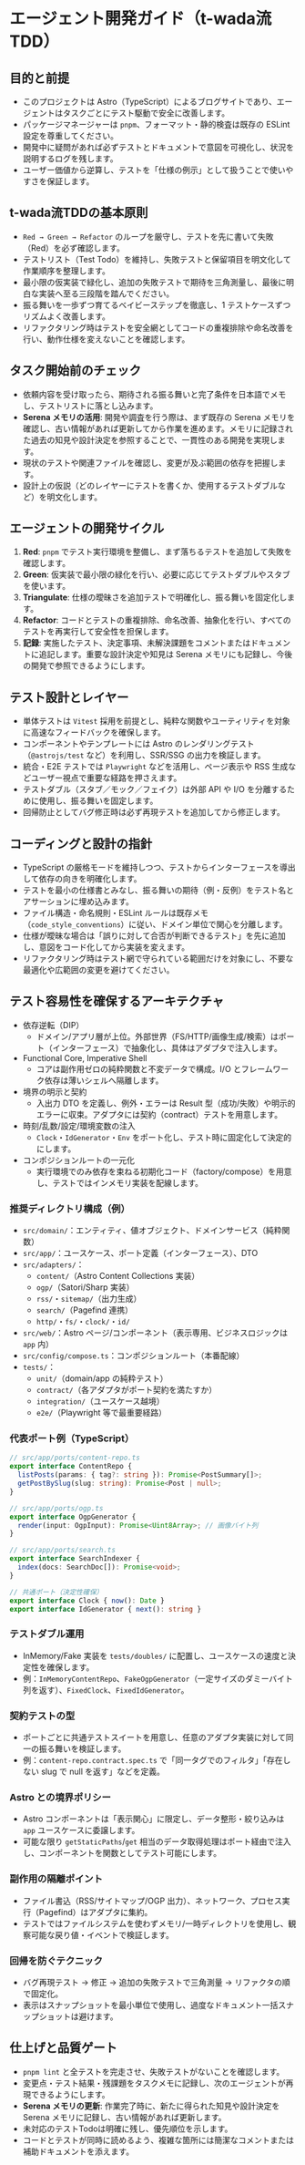 # エージェント開発ガイド（t-wada流TDD）

## 目的と前提
- このプロジェクトは Astro（TypeScript）によるブログサイトであり、エージェントはタスクごとにテスト駆動で安全に改善します。
- パッケージマネージャーは `pnpm`、フォーマット・静的検査は既存の ESLint 設定を尊重してください。
- 開発中に疑問があれば必ずテストとドキュメントで意図を可視化し、状況を説明するログを残します。
- ユーザー価値から逆算し、テストを「仕様の例示」として扱うことで使いやすさを保証します。

## t-wada流TDDの基本原則
- `Red → Green → Refactor` のループを厳守し、テストを先に書いて失敗（Red）を必ず確認します。
- テストリスト（Test Todo）を維持し、失敗テストと保留項目を明文化して作業順序を整理します。
- 最小限の仮実装で緑化し、追加の失敗テストで期待を三角測量し、最後に明白な実装へ至る三段階を踏んでください。
- 振る舞いを一歩ずつ育てるベイビーステップを徹底し、1 テストケースずつリズムよく改善します。
- リファクタリング時はテストを安全網としてコードの重複排除や命名改善を行い、動作仕様を変えないことを確認します。

## タスク開始前のチェック
- 依頼内容を受け取ったら、期待される振る舞いと完了条件を日本語でメモし、テストリストに落とし込みます。
- **Serena メモリの活用**: 開発や調査を行う際は、まず既存の Serena メモリを確認し、古い情報があれば更新してから作業を進めます。メモリに記録された過去の知見や設計決定を参照することで、一貫性のある開発を実現します。
- 現状のテストや関連ファイルを確認し、変更が及ぶ範囲の依存を把握します。
- 設計上の仮説（どのレイヤーにテストを書くか、使用するテストダブルなど）を明文化します。

## エージェントの開発サイクル
1. **Red**: `pnpm` でテスト実行環境を整備し、まず落ちるテストを追加して失敗を確認します。
2. **Green**: 仮実装で最小限の緑化を行い、必要に応じてテストダブルやスタブを使います。
3. **Triangulate**: 仕様の曖昧さを追加テストで明確化し、振る舞いを固定化します。
4. **Refactor**: コードとテストの重複排除、命名改善、抽象化を行い、すべてのテストを再実行して安全性を担保します。
5. **記録**: 実施したテスト、決定事項、未解決課題をコメントまたはドキュメントに追記します。重要な設計決定や知見は Serena メモリにも記録し、今後の開発で参照できるようにします。

## テスト設計とレイヤー
- 単体テストは `Vitest` 採用を前提とし、純粋な関数やユーティリティを対象に高速なフィードバックを確保します。
- コンポーネントやテンプレートには Astro のレンダリングテスト（`@astrojs/test` など）を利用し、SSR/SSG の出力を検証します。
- 統合・E2E テストでは `Playwright` などを活用し、ページ表示や RSS 生成などユーザー視点で重要な経路を押さえます。
- テストダブル（スタブ／モック／フェイク）は外部 API や I/O を分離するために使用し、振る舞いを固定します。
- 回帰防止としてバグ修正時は必ず再現テストを追加してから修正します。

## コーディングと設計の指針
- TypeScript の厳格モードを維持しつつ、テストからインターフェースを導出して依存の向きを明確化します。
- テストを最小の仕様書とみなし、振る舞いの期待（例・反例）をテスト名とアサーションに埋め込みます。
- ファイル構造・命名規則・ESLint ルールは既存メモ（`code_style_conventions`）に従い、ドメイン単位で関心を分離します。
- 仕様が曖昧な場合は「誤りに対して合否が判断できるテスト」を先に追加し、意図をコード化してから実装を変えます。
- リファクタリング時はテスト網で守られている範囲だけを対象にし、不要な最適化や広範囲の変更を避けてください。

## テスト容易性を確保するアーキテクチャ
- 依存逆転（DIP）
  - ドメイン/アプリ層が上位。外部世界（FS/HTTP/画像生成/検索）はポート（インターフェース）で抽象化し、具体はアダプタで注入します。
- Functional Core, Imperative Shell
  - コアは副作用ゼロの純粋関数と不変データで構成。I/O とフレームワーク依存は薄いシェルへ隔離します。
- 境界の明示と契約
  - 入出力 DTO を定義し、例外・エラーは Result 型（成功/失敗）や明示的エラーに収束。アダプタには契約（contract）テストを用意します。
- 時刻/乱数/設定/環境変数の注入
  - `Clock`・`IdGenerator`・`Env` をポート化し、テスト時に固定化して決定的にします。
- コンポジションルートの一元化
  - 実行環境でのみ依存を束ねる初期化コード（factory/compose）を用意し、テストではインメモリ実装を配線します。

### 推奨ディレクトリ構成（例）
- `src/domain/`：エンティティ、値オブジェクト、ドメインサービス（純粋関数）
- `src/app/`：ユースケース、ポート定義（インターフェース）、DTO
- `src/adapters/`：
  - `content/`（Astro Content Collections 実装）
  - `ogp/`（Satori/Sharp 実装）
  - `rss/`・`sitemap/`（出力生成）
  - `search/`（Pagefind 連携）
  - `http/`・`fs/`・`clock/`・`id/`
- `src/web/`：Astro ページ/コンポーネント（表示専用、ビジネスロジックは `app` 内）
- `src/config/compose.ts`：コンポジションルート（本番配線）
- `tests/`：
  - `unit/`（domain/app の純粋テスト）
  - `contract/`（各アダプタがポート契約を満たすか）
  - `integration/`（ユースケース越境）
  - `e2e/`（Playwright 等で最重要経路）

### 代表ポート例（TypeScript）
```ts
// src/app/ports/content-repo.ts
export interface ContentRepo {
  listPosts(params: { tag?: string }): Promise<PostSummary[]>;
  getPostBySlug(slug: string): Promise<Post | null>;
}

// src/app/ports/ogp.ts
export interface OgpGenerator {
  render(input: OgpInput): Promise<Uint8Array>; // 画像バイト列
}

// src/app/ports/search.ts
export interface SearchIndexer {
  index(docs: SearchDoc[]): Promise<void>;
}

// 共通ポート（決定性確保）
export interface Clock { now(): Date }
export interface IdGenerator { next(): string }
```

### テストダブル運用
- InMemory/Fake 実装を `tests/doubles/` に配置し、ユースケースの速度と決定性を確保します。
- 例：`InMemoryContentRepo`、`FakeOgpGenerator`（一定サイズのダミーバイト列を返す）、`FixedClock`、`FixedIdGenerator`。

### 契約テストの型
- ポートごとに共通テストスイートを用意し、任意のアダプタ実装に対して同一の振る舞いを検証します。
- 例：`content-repo.contract.spec.ts` で「同一タグでのフィルタ」「存在しない slug で null を返す」などを定義。

### Astro との境界ポリシー
- Astro コンポーネントは「表示関心」に限定し、データ整形・絞り込みは `app` ユースケースに委譲します。
- 可能な限り `getStaticPaths`/`get` 相当のデータ取得処理はポート経由で注入し、コンポーネントを関数としてテスト可能にします。

### 副作用の隔離ポイント
- ファイル書込（RSS/サイトマップ/OGP 出力）、ネットワーク、プロセス実行（Pagefind）はアダプタに集約。
- テストではファイルシステムを使わずメモリ/一時ディレクトリを使用し、観察可能な戻り値・イベントで検証します。

### 回帰を防ぐテクニック
- バグ再現テスト → 修正 → 追加の失敗テストで三角測量 → リファクタの順で固定化。
- 表示はスナップショットを最小単位で使用し、過度なドキュメント一括スナップショットは避けます。

## 仕上げと品質ゲート
- `pnpm lint` と全テストを完走させ、失敗テストがないことを確認します。
- 変更点・テスト結果・残課題をタスクメモに記録し、次のエージェントが再現できるようにします。
- **Serena メモリの更新**: 作業完了時に、新たに得られた知見や設計決定を Serena メモリに記録し、古い情報があれば更新します。
- 未対応のテストTodoは明確に残し、優先順位を示します。
- コードとテストが同時に読めるよう、複雑な箇所には簡潔なコメントまたは補助ドキュメントを添えます。

